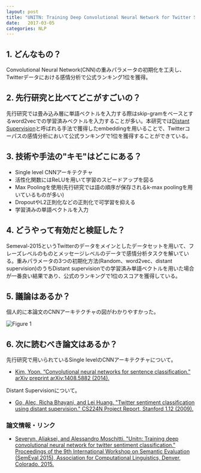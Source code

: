 ```yaml
---
layout: post
title: "UNITN: Training Deep Convolutional Neural Network for Twitter Sentiment Classification"
date:   2017-03-05
categories: NLP
---
```


## 1. どんなもの？

Convolutional Neural Network(CNN)の重みパラメータの初期化を工夫し、Twitterデータにおける感情分析で公式ランキング1位を獲得。

## 2. 先行研究と比べてどこがすごいの？

先行研究では畳み込み層に単語ベクトルを入力する際はskip-gramをベースとするword2vecでの学習済みベクトルを入力することが多い。本研究では[Distant Supervision](http://www.academia.edu/download/34632156/Twitter_Sentiment_Classification_using_Distant_Supervision.pdf)と呼ばれる手法で獲得したembeddingを用いることで、Twitterコーパスの感情分析において公式ランキングで1位を獲得することができている。

## 3. 技術や手法の"キモ"はどこにある？

* Single level CNNアーキテクチャ
* 活性化関数にはReLUを用いて学習のスピードアップを図る
* Max Poolingを使用(先行研究では語の順序が保存されるk-max poolingを用いているものが多い)
* DropoutやL2正則化などの正則化で可学習を抑える
* 学習済みの単語ベクトルを入力

## 4. どうやって有効だと検証した？

Semeval-2015というTwitterのデータをメインとしたデータセットを用いて、フレーズレベルのものとメッセージレベルのデータで感情分析タスクを解いている。重みパラメータの3つの初期化方法(Random、word2vec、distant supervision)のうちDistant supervisionでの学習済み単語ベクトルを用いた場合が一番良い結果であり、公式のランキングで1位のスコアを獲得している。

## 5. 議論はあるか？

個人的に本論文のCNNアーキテクチャの図がわかりやすかった。

![Figure 1](https://raw.githubusercontent.com/shunk031/paper-survey/master/images/NLP/UNITN_Training_Deep_Convolutional_Neural_Network_for_Twitter_Sentiment_Classification/figure1.png)

## 6. 次に読むべき論文はあるか？

先行研究で用いられているSingle levelのCNNアーキテクチャについて。
* [Kim, Yoon. “Convolutional neural networks for sentence classification.” arXiv preprint arXiv:1408.5882 (2014).](https://arxiv.org/abs/1408.5882)

Distant Supervisionについて。
* [Go, Alec, Richa Bhayani, and Lei Huang. "Twitter sentiment classification using distant supervision." CS224N Project Report, Stanford 1.12 (2009).](http://www.academia.edu/download/34632156/Twitter_Sentiment_Classification_using_Distant_Supervision.pdf)

### 論文情報・リンク

* [Severyn, Aliaksei, and Alessandro Moschitti. "Unitn: Training deep convolutional neural network for twitter sentiment classification." Proceedings of the 9th International Workshop on Semantic Evaluation (SemEval 2015), Association for Computational Linguistics, Denver, Colorado. 2015.](http://www.aclweb.org/anthology/S/S15/S15-2.pdf#page=506)
